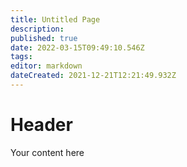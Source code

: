 ```yaml
---
title: Untitled Page
description: 
published: true
date: 2022-03-15T09:49:10.546Z
tags: 
editor: markdown
dateCreated: 2021-12-21T12:21:49.932Z
---
```


# Header
Your content here


